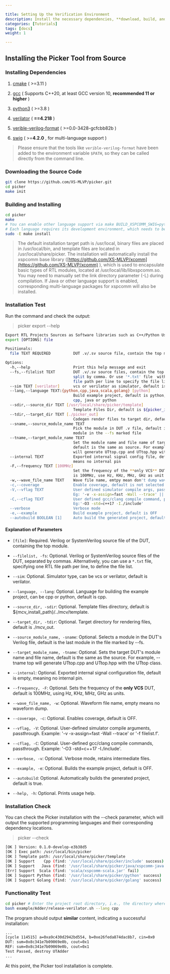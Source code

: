 ```yaml
---

title: Setting Up the Verification Environment
description: Install the necessary dependencies, **download, build, and install**  the required tools.
categories: [Tutorials]
tags: [docs]
weight: 1

---
```



## Installing the Picker Tool from Source 

### Installing Dependencies 
 
1. [cmake](https://cmake.org/download/)  ( >=3.11 )
 
2. [gcc](https://gcc.gnu.org/)  ( Supports C++20, at least GCC version 10, **recommended 11 or higher**  )
 
3. [python3](https://www.python.org/downloads/)  ( >=3.8 )
 
4. [verilator](https://verilator.org/guide/latest/install.html#git-quick-install)  ( **==4.218**  )
 
5. [verible-verilog-format](https://github.com/chipsalliance/verible)  ( >=0.0-3428-gcfcbb82b )
 
6. [swig](http://www.swig.org/)  ( >=**4.2.0** , for multi-language support )

> Please ensure that the tools like `verible-verilog-format` have been added to the environment variable `$PATH`, so they can be called directly from the command line.
### Downloading the Source Code 


```bash
git clone https://github.com/XS-MLVP/picker.git
cd picker
make init
```

### Building and Installing 


```bash
cd picker
make
# You can enable other language support via make BUILD_XSPCOMM_SWIG=python,java,scala,golang.
# Each language requires its development environment, which needs to be configured separately, such as javac, etc.
sudo -E make install
```

> The default installation target path is /usr/local, binary files are placed in /usr/local/bin, and template files are located in /usr/local/share/picker.
The installation will automatically install the xspcomm base library ([https://github.com/XS-MLVP/xcomm](https://github.com/XS-MLVP/xcomm) ), which is used to encapsulate basic types of RTL modules, located at /usr/local/lib/libxspcomm.so. You may need to manually set the link directory parameter (-L) during compilation.
If Java or other language support is enabled, corresponding multi-language packages for xspcomm will also be installed.
### Installation Test 

Run the command and check the output:

> picker export --help

```bash
Export RTL Projects Sources as Software libraries such as C++/Python Usage: picker
export [OPTIONS] file

Positionals:
  file TEXT REQUIRED          DUT .v/.sv source file, contain the top module

Options:
  -h,--help                   Print this help message and exit
  --fs,--filelist TEXT        DUT .v/.sv source files, contain the top module, 
                              split by comma. Or use '*.txt' file  with one RTL 
                              file path per line to specify the file list
  --sim TEXT [verilator]      vcs or verilator as simulator, default is verilator
  --lang,--language TEXT:{python,cpp,java,scala,golang} [python] 
                              Build example project, default is python, choose 
                              cpp, java or python
  --sdir,--source_dir TEXT [/usr/local/share/picker/template] 
                              Template Files Dir, default is ${picker_install_path}/../picker/template
  --tdir,--target_dir TEXT [./picker_out] 
                              Codegen render files to target dir, default is ./picker_out
  --sname,--source_module_name TEXT
                              Pick the module in DUT .v file, default is the last 
                              module in the --fs marked file
  --tname,--target_module_name TEXT
                              Set the module name and file name of target DUT, 
                              default is the same as source. For example, --tname top, 
                              will generate UTtop.cpp and UTtop.hpp with UTtop class
  --internal TEXT             Exported internal signal config file, default is empty, 
                              means no internal pin
  -F,--frequency TEXT [100MHz] 
                              Set the frequency of the **only VCS** DUT, default 
                              is 100MHz, use Hz, KHz, MHz, GHz as unit
  -w,--wave_file_name TEXT    Wave file name, emtpy mean don't dump wave
  -c,--coverage               Enable coverage, default is not selected as OFF
  -V,--vflag TEXT             User defined simulator compile args, passthrough. 
                              Eg: '-v -x-assign=fast -Wall --trace' || '-C vcs -cc -f filelist.f'
  -C,--cflag TEXT             User defined gcc/clang compile command, passthrough. 
                              Eg:'-O3 -std=c++17 -I./include'
  --verbose                   Verbose mode
  -e,--example                Build example project, default is OFF
  --autobuild BOOLEAN [1]     Auto build the generated project, default is true
```

#### Explanation of Parameters 
 
- `[file]`: Required. Verilog or SystemVerilog source file of the DUT, containing the top module.
 
- `--filelist, -fs`: Optional. Verilog or SystemVerilog source files of the DUT, separated by commas. Alternatively, you can use a `*.txt` file, specifying one RTL file path per line, to define the file list.
 
- `--sim`: Optional. Simulator type, can be vcs or verilator, default is verilator.
 
- `--language, --lang`: Optional. Language for building the example project, can be cpp or python, default is cpp.
 
- `--source_dir, -sdir`: Optional. Template files directory, default is ${mcv_install_path}/../mcv/template.
 
- `--target_dir, -tdir`: Optional. Target directory for rendering files, default is ./mcv_out.
 
- `--source_module_name, -sname`: Optional. Selects a module in the DUT's Verilog file, default is the last module in the file marked by --fs.
 
- `--target_module_name, -tname`: Optional. Sets the target DUT's module name and file name, default is the same as the source. For example, --tname top will generate UTtop.cpp and UTtop.hpp with the UTtop class.
 
- `--internal`: Optional. Exported internal signal configuration file, default is empty, meaning no internal pin.
 
- `--frequency, -F`: Optional. Sets the frequency of the **only VCS**  DUT, default is 100MHz, using Hz, KHz, MHz, GHz as units.
 
- `--wave_file_name, -w`: Optional. Waveform file name, empty means no waveform dump.
 
- `--coverage, -c`: Optional. Enables coverage, default is OFF.
 
- `--vflag, -V`: Optional. User-defined simulator compile arguments, passthrough. Example: '-v -x-assign=fast -Wall --trace' or '-f filelist.f'.
 
- `--cflag, -C`: Optional. User-defined gcc/clang compile commands, passthrough. Example: '-O3 -std=c++17 -I./include'.
 
- `--verbose, -v`: Optional. Verbose mode, retains intermediate files.
 
- `--example, -e`: Optional. Builds the example project, default is OFF.
 
- `--autobuild`: Optional. Automatically builds the generated project, default is true.
 
- `--help, -h`: Optional. Prints usage help.

### Installation Check 

You can check the Picker installation with the --check parameter, which will output the supported programming languages and their corresponding dependency locations.

> picker --check

```bash
[OK ] Version: 0.1.0-develop-e3b38d5
[OK ] Exec path: /usr/local/bin/picker
[OK ] Template path: /usr/local/share/picker/template
[OK ] Support    Cpp (find: '/usr/local/share/picker/include' success)
[OK ] Support   Java (find: '/usr/local/share/picker/java/xspcomm-java.jar' success)
[Err] Support  Scala (find: 'scala/xspcomm-scala.jar' fail)
[OK ] Support Python (find: '/usr/local/share/picker/python' success)
[OK ] Support Golang (find: '/usr/local/share/picker/golang' success)
```

### Functionality Test 


```bash
cd picker # Enter the project root directory, i.e., the directory where git clone was executed
bash example/Adder/release-verilator.sh --lang cpp
```
The program should output **similar**  content, indicating a successful installation:

```bash
...
[cycle 114515] a=0xa9c430d2942bd554, b=0xe26feda874dac8b7, cin=0x0
DUT: sum=0x8c341e7b09069e0b, cout=0x1
REF: sum=0x8c341e7b09069e0b, cout=0x1
Test Passed, destroy UTAdder
...
```

At this point, the Picker tool installation is complete.